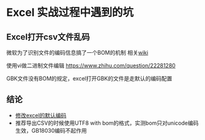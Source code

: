 # Excel 实战过程中遇到的坑

## Excel打开csv文件乱码

微软为了识别文件的编码信息搞了一个BOM的机制
相关[wiki](https://en.wikipedia.org/wiki/Byte_order_mark )

使用vi做二进制文件编辑
https://www.zhihu.com/question/22281280

GBK文件没有BOM的规定，excel打开GBK的文件是走默认的编码配置

## 结论
- [修改excel的默认编码](https://answers.microsoft.com/zh-hans/msoffice/forum/all/excel%E6%89%93%E5%BC%80gbk%E6%A0%BC%E5%BC%8Fcsv/90a920d7-548e-468a-b2fb-d68c3c28168e )
- 推荐导出CSV的时候使用UTF8 with bom的格式，实测bom只对unicode编码生效，GB18030编码不起作用

